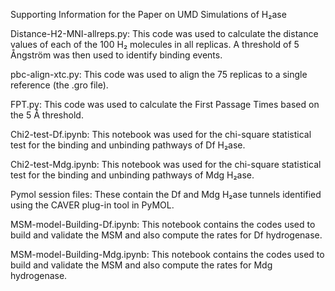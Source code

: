 Supporting Information for the Paper on UMD Simulations of H₂ase

Distance-H2-MNI-allreps.py:
This code was used to calculate the distance values of each of the 100 H₂ molecules in all replicas. A threshold of 5 Ångström was then used to identify binding events.

pbc-align-xtc.py:
This code was used to align the 75 replicas to a single reference (the .gro file).

FPT.py:
This code was used to calculate the First Passage Times based on the 5 Å threshold.

Chi2-test-Df.ipynb:
This notebook was used for the chi-square statistical test for the binding and unbinding pathways of Df H₂ase.

Chi2-test-Mdg.ipynb:
This notebook was used for the chi-square statistical test for the binding and unbinding pathways of Mdg H₂ase.

Pymol session files:
These contain the Df and Mdg H₂ase tunnels identified using the CAVER plug-in tool in PyMOL.

MSM-model-Building-Df.ipynb:
This notebook contains the codes used to build and validate the MSM and also compute the rates for Df hydrogenase.

MSM-model-Building-Mdg.ipynb:
This notebook contains the codes used to build and validate the MSM and also compute the rates for Mdg hydrogenase.
